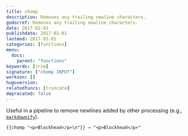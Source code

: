```yaml
---
title: chomp
description: Removes any trailing newline characters.
godocref: Removes any trailing newline characters.
date: 2017-02-01
publishdate: 2017-02-01
lastmod: 2017-02-01
categories: [functions]
menu:
  docs:
    parent: "functions"
keywords: [trim]
signature: ["chomp INPUT"]
workson: []
hugoversion:
relatedfuncs: [truncate]
deprecated: false
---
```


Useful in a pipeline to remove newlines added by other processing (e.g., [`markdownify`](/functions/markdownify/)).

```
{{chomp "<p>Blockhead</p>\n"}} → "<p>Blockhead</p>"
```
